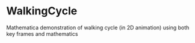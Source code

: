 # WalkingCycle
Mathematica demonstration of walking cycle (in 2D animation) using both key frames and mathematics
